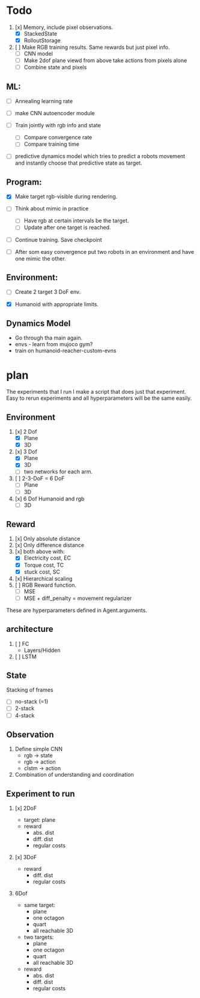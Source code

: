 # Todo

1. [x] Memory, include pixel observations.
	* [x] StackedState
	* [x] RolloutStorage

2. [ ] Make RGB training results. Same rewards but just pixel info.
	* [ ] CNN model
	* [ ] Make 2dof plane viewd from above take actions from pixels alone
	* [ ] Combine state and pixels

## ML:
* [ ] Annealing learning rate
* [ ] make CNN autoencoder module
* [ ] Train jointly with rgb info and state
	* [ ] Compare convergence rate 
	* [ ] Compare training time
* [ ] predictive dynamics model which tries to predict a robots movement and instantly choose that predictive state as target.


## Program:
* [x] Make target rgb-visible during rendering.
* [ ] Think about mimic in practice
	* [ ] Have rgb at certain intervals be the target.
	* [ ] Update after one target is reached.
* [ ] Continue training. Save checkpoint
* [ ] After som easy convergence put two robots in an environment and have one mimic the other.


## Environment:
* [ ] Create 2 target 3 DoF env.
* [x] Humanoid with appropriate limits.


## Dynamics Model
* Go through tha main again.
* envs - learn from mujoco gym?
* train on humanoid-reacher-custom-evns

# plan
The experiments that I run I make a script that does just that experiment.
Easy to rerun experiments and all hyperparameters will be the same easily.

## Environment
1. [x] 2 Dof
	* [x] Plane
	* [x] 3D 
2. [x] 3 Dof
	* [x] Plane
	* [x] 3D 
	* [ ] two networks for each arm.
3. [ ] 2-3-DoF = 6 DoF
	* [ ] Plane
	* [ ] 3D 
4. [x] 6 Dof Humanoid and rgb
	* [ ] 3D 

## Reward
1. [x] Only absolute distance
2. [x] Only difference distance 
3. [x] both above with:
	* [x] Electricity cost, EC
	* [x] Torque cost, TC
	* [x] stuck cost, SC
4. [x] Hierarchical scaling
5. [ ] RGB Reward function.
	* [ ] MSE
	* [ ] MSE + diff_penalty = movement regularizer

These are hyperparameters defined in Agent.arguments. 
## architecture
1. [ ] FC
	* Layers/Hidden
2. [ ] LSTM

## State
Stacking of frames
* [ ] no-stack (=1)
* [ ] 2-stack
* [ ] 4-stack

## Observation
1. Define simple CNN
	* rgb -> state
	* rgb -> action
	* clstm -> action
2. Combination of understanding and coordination
	
## Experiment to run
1. [x] 2DoF
	* target: plane
	* reward
		* abs. dist
		* diff. dist 
		* regular costs

2. [x] 3DoF
	* reward
		* diff. dist 
		* regular costs

3. 6Dof
	* same target:
		* plane
		* one octagon
		* quart
		* all reachable 3D
	* two targets:
		* plane
		* one octagon
		* quart
		* all reachable 3D
	* reward
		* abs. dist
		* diff. dist 
		* regular costs
